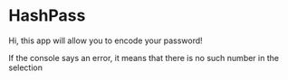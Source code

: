 # HashPass
Hi, this app will allow you to encode your password!


If the console says an error, it means that there is no such number in the selection
